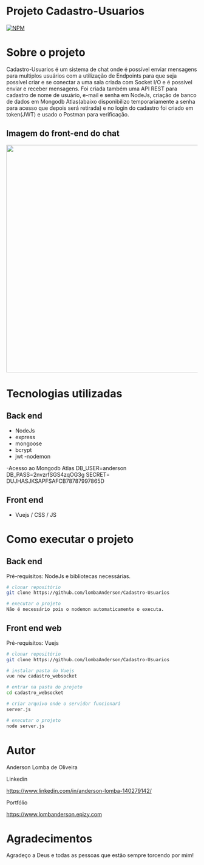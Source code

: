 # Projeto Cadastro-Usuarios
[![NPM](https://img.shields.io/npm/l/react)](https://github.com/LombaAnderson/Cadastro-Usuarios/blob/main/LICENSE)


# Sobre o projeto

Cadastro-Usuarios é um sistema de chat onde é possível enviar mensagens para multiplos usuários com a utilização de Endpoints para que seja possível criar e se conectar a uma sala criada com Socket I/O 
e é possível enviar e receber mensagens. Foi criada também uma API REST para cadastro de nome de usuário, e-mail e senha em NodeJs, criação de banco de dados em Mongodb Atlas(abaixo disponibilizo temporariamente a senha para acesso que depois será retirada) e no login do cadastro foi criado em token(JWT) e usado o Postman para verificação.  


## Imagem do front-end do chat
<div align="center">
<img src="https://user-images.githubusercontent.com/60937513/141195980-defa013d-7094-4578-bbda-033ae42b1b0f.png" width="600" />
</div>

# Tecnologias utilizadas
## Back end
- NodeJs
- express
- mongoose
- bcrypt
- jwt
-nodemon

-Acesso ao Mongodb Atlas
DB_USER=anderson
DB_PASS=2nvzrfSGS4zqOG3g
SECRET= DUJHASJKSAPFSAFCB78787997865D

## Front end
- Vuejs / CSS / JS 

# Como executar o projeto

## Back end
Pré-requisitos: NodeJs e bibliotecas necessárias.

```bash
# clonar repositório
git clone https://github.com/lombaAnderson/Cadastro-Usuarios

# executar o projeto
Não é necessário pois o nodemon automaticamente o executa.

```

## Front end web
Pré-requisitos: Vuejs  

```bash
# clonar repositório
git clone https://github.com/lombaAnderson/Cadastro-Usuarios

# instalar pasta do Vuejs
vue new cadastro_websocket

# entrar na pasta do projeto 
cd cadastro_websocket

# criar arquivo onde o servidor funcionará
server.js

# executar o projeto
node server.js

```

# Autor

Anderson Lomba de Oliveira

Linkedin

https://www.linkedin.com/in/anderson-lomba-140279142/

Portfólio

https://www.lombanderson.epizy.com

# Agradecimentos

Agradeço a Deus e todas as pessoas que estão sempre torcendo por mim!
